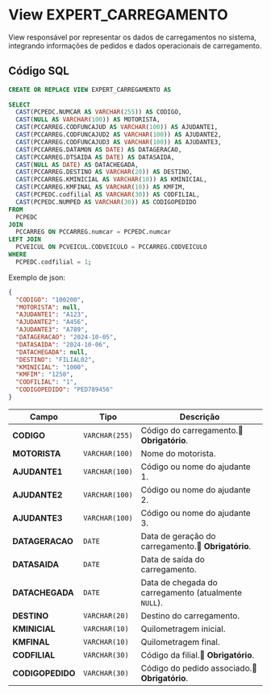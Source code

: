 # View EXPERT_CARREGAMENTO

View responsável por representar os dados de carregamentos no sistema, integrando informações de pedidos e dados operacionais de carregamento.

## Código SQL

```sql
CREATE OR REPLACE VIEW EXPERT_CARREGAMENTO AS
 
SELECT
  CAST(PCPEDC.NUMCAR AS VARCHAR(255)) AS CODIGO,
  CAST(NULL AS VARCHAR(100)) AS MOTORISTA,
  CAST(PCCARREG.CODFUNCAJUD AS VARCHAR(100)) AS AJUDANTE1,
  CAST(PCCARREG.CODFUNCAJUD2 AS VARCHAR(100)) AS AJUDANTE2,
  CAST(PCCARREG.CODFUNCAJUD3 AS VARCHAR(100)) AS AJUDANTE3,
  CAST(PCCARREG.DATAMON AS DATE) AS DATAGERACAO,
  CAST(PCCARREG.DTSAIDA AS DATE) AS DATASAIDA,
  CAST(NULL AS DATE) AS DATACHEGADA,
  CAST(PCCARREG.DESTINO AS VARCHAR(20)) AS DESTINO,
  CAST(PCCARREG.KMINICIAL AS VARCHAR(10)) AS KMINICIAL,
  CAST(PCCARREG.KMFINAL AS VARCHAR(10)) AS KMFIM,
  CAST(PCPEDC.codfilial AS VARCHAR(30)) AS CODFILIAL,
  CAST(PCPEDC.NUMPED AS VARCHAR(30)) AS CODIGOPEDIDO
FROM
  PCPEDC
JOIN
  PCCARREG ON PCCARREG.numcar = PCPEDC.numcar
LEFT JOIN
  PCVEICUL ON PCVEICUL.CODVEICULO = PCCARREG.CODVEICULO
WHERE
  PCPEDC.codfilial = 1;

```

Exemplo de json:

```json
{
  "CODIGO": "100200",
  "MOTORISTA": null,
  "AJUDANTE1": "A123",
  "AJUDANTE2": "A456",
  "AJUDANTE3": "A789",
  "DATAGERACAO": "2024-10-05",
  "DATASAIDA": "2024-10-06",
  "DATACHEGADA": null,
  "DESTINO": "FILIAL02",
  "KMINICIAL": "1000",
  "KMFIM": "1250",
  "CODFILIAL": "1",
  "CODIGOPEDIDO": "PED789456"
}

```
| Campo            | Tipo           | Descrição                                                |
| ---------------- | -------------- | -------------------------------------------------------- |
| **CODIGO**       | `VARCHAR(255)` | Código do carregamento.🔴 **Obrigatório**.          |
| **MOTORISTA**    | `VARCHAR(100)` | Nome do motorista.                   |
| **AJUDANTE1**    | `VARCHAR(100)` | Código ou nome do ajudante 1.                            |
| **AJUDANTE2**    | `VARCHAR(100)` | Código ou nome do ajudante 2.                            |
| **AJUDANTE3**    | `VARCHAR(100)` | Código ou nome do ajudante 3.                            |
| **DATAGERACAO**  | `DATE`         | Data de geração do carregamento.🔴 **Obrigatório**. |
| **DATASAIDA**    | `DATE`         | Data de saída do carregamento.                           |
| **DATACHEGADA**  | `DATE`         | Data de chegada do carregamento (atualmente `NULL`).     |
| **DESTINO**      | `VARCHAR(20)`  | Destino do carregamento.                                 |
| **KMINICIAL**    | `VARCHAR(10)`  | Quilometragem inicial.                                   |
| **KMFINAL**        | `VARCHAR(10)`  | Quilometragem final.                                     |
| **CODFILIAL**    | `VARCHAR(30)`  | Código da filial.🔴 **Obrigatório**.                |
| **CODIGOPEDIDO** | `VARCHAR(30)`  | Código do pedido associado.🔴 **Obrigatório**.      |


